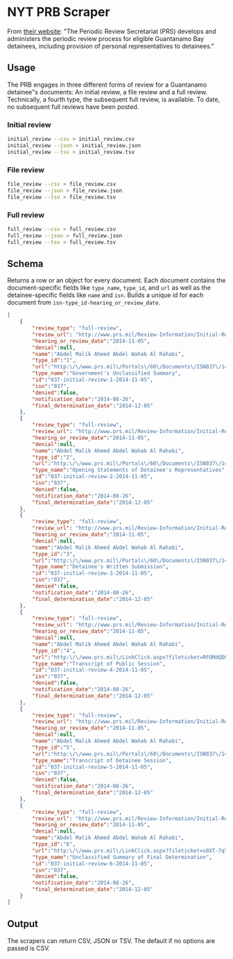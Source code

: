# NYT PRB Scraper

From [their website](http://www.prs.mil/): "The Periodic Review Secretariat (PRS) develops and administers the periodic review process for eligible Guantanamo Bay detainees, including provision of personal representatives to detainees."

## Usage

The PRB engages in three different forms of review for a Guantanamo detainee"s documents: An initial review, a file review and a full review. Technically, a fourth type, the subsequent full review, is available. To date, no subsequent full reviews have been posted.


### Initial review
```bash
initial_review --csv > initial_review.csv
initial_review --json > initial_review.json
initial_review --tsv > initial_review.tsv
```

### File review
```bash
file_review --csv > file_review.csv
file_review --json > file_review.json
file_review --tsv > file_review.tsv
```

### Full review
```bash
full_review --csv > full_review.csv
full_review --json > full_review.json
full_review --tsv > full_review.tsv
```

## Schema

Returns a row or an object for every document. Each document contains the document-specific fields like `type_name`, `type_id`, and `url` as well as the detainee-specific fields like `name` and `isn`. Builds a unique id for each document from `isn-type_id-hearing_or_review_date`.

```json
[
    {
        "review_type": "full-review",
        "review_url": "http://www.prs.mil/Review-Information/Initial-Review/",
        "hearing_or_review_date":"2014-11-05",
        "denial":null,
        "name":"Abdel Malik Ahmed Abdel Wahab Al Rahabi",
        "type_id":"1",
        "url":"http:\/\/www.prs.mil\/Portals\/60\/Documents\/ISN037\/141105_U_ISN037_GOVERNMENT'S_UNCLASSIFIED_SUMMARY_PUBLIC.pdf",
        "type_name":"Government's Unclassified Summary",
        "id":"037-initial-review-1-2014-11-05",
        "isn":"037",
        "denied":false,
        "notification_date":"2014-08-26",
        "final_determination_date":"2014-12-05"
    },
    {
        "review_type": "full-review",
        "review_url": "http://www.prs.mil/Review-Information/Initial-Review/",
        "hearing_or_review_date":"2014-11-05",
        "denial":null,
        "name":"Abdel Malik Ahmed Abdel Wahab Al Rahabi",
        "type_id":"2",
        "url":"http:\/\/www.prs.mil\/Portals\/60\/Documents\/ISN037\/141105_U_ISN037_PR_STATEMENT_PRB.pdf",
        "type_name":"Opening Statements of Detainee's Representatives",
        "id":"037-initial-review-2-2014-11-05",
        "isn":"037",
        "denied":false,
        "notification_date":"2014-08-26",
        "final_determination_date":"2014-12-05"
    },
    {
        "review_type": "full-review",
        "review_url": "http://www.prs.mil/Review-Information/Initial-Review/",
        "hearing_or_review_date":"2014-11-05",
        "denial":null,
        "name":"Abdel Malik Ahmed Abdel Wahab Al Rahabi",
        "type_id":"3",
        "url":"http:\/\/www.prs.mil\/Portals\/60\/Documents\/ISN037\/141216_U_ISN037_DETAINEE_WRITTEN_SUBMISSION_PUBLIC.pdf",
        "type_name":"Detainee's Written Submission",
        "id":"037-initial-review-3-2014-11-05",
        "isn":"037",
        "denied":false,
        "notification_date":"2014-08-26",
        "final_determination_date":"2014-12-05"
    },
    {
        "review_type": "full-review",
        "review_url": "http://www.prs.mil/Review-Information/Initial-Review/",
        "hearing_or_review_date":"2014-11-05",
        "denial":null,
        "name":"Abdel Malik Ahmed Abdel Wahab Al Rahabi",
        "type_id":"4",
        "url":"http:\/\/www.prs.mil\/LinkClick.aspx?fileticket=RFOMdQD69k4%3d&tabid=8447&portalid=60&mid=20067",
        "type_name":"Transcript of Public Session",
        "id":"037-initial-review-4-2014-11-05",
        "isn":"037",
        "denied":false,
        "notification_date":"2014-08-26",
        "final_determination_date":"2014-12-05"
    },
    {
        "review_type": "full-review",
        "review_url": "http://www.prs.mil/Review-Information/Initial-Review/",
        "hearing_or_review_date":"2014-11-05",
        "denial":null,
        "name":"Abdel Malik Ahmed Abdel Wahab Al Rahabi",
        "type_id":"5",
        "url":"http:\/\/www.prs.mil\/Portals\/60\/Documents\/ISN037\/141105_U_ISN037_TRANSCRIPT_OF_DETAINEE_SESSION_PUBLIC.pdf",
        "type_name":"Transcript of Detainee Session",
        "id":"037-initial-review-5-2014-11-05",
        "isn":"037",
        "denied":false,
        "notification_date":"2014-08-26",
        "final_determination_date":"2014-12-05"
    },
    {
        "review_type": "full-review",
        "review_url": "http://www.prs.mil/Review-Information/Initial-Review/",
        "hearing_or_review_date":"2014-11-05",
        "denial":null,
        "name":"Abdel Malik Ahmed Abdel Wahab Al Rahabi",
        "type_id":"6",
        "url":"http:\/\/www.prs.mil\/LinkClick.aspx?fileticket=s0XT-7qYc94%3d&tabid=8447&portalid=60&mid=20067",
        "type_name":"Unclassified Summary of Final Determination",
        "id":"037-initial-review-6-2014-11-05",
        "isn":"037",
        "denied":false,
        "notification_date":"2014-08-26",
        "final_determination_date":"2014-12-05"
    }
]
```

## Output

The scrapers can return CSV, JSON or TSV. The default if no options are passed is CSV.